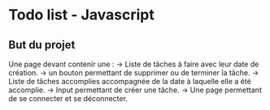 # Todo list - Javascript 

## But du projet 

Une page devant contenir une : 
  -> Liste de tâches à faire avec leur date de création.
    -> un bouton permettant de supprimer ou de terminer la tâche. 
  -> Liste de tâches accomplies accompagnée de la date à laquelle elle a été accomplie. 
  -> Input permettant de créer une tâche. 
  -> Une page permettant de se connecter et se déconnecter. 
